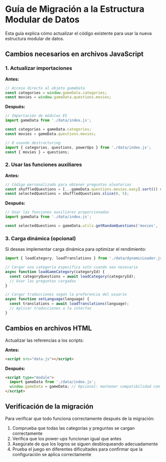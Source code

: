 # Guía de Migración a la Estructura Modular de Datos

Esta guía explica cómo actualizar el código existente para usar la nueva estructura modular de datos.

## Cambios necesarios en archivos JavaScript

### 1. Actualizar importaciones

**Antes:**
```javascript
// Acceso directo al objeto gameData
const categories = window.gameData.categories;
const movies = window.gameData.questions.movies;
```

**Después:**
```javascript
// Importación de módulos ES
import gameData from './data/index.js';

const categories = gameData.categories;
const movies = gameData.questions.movies;

// O usando destructuring
import { categories, questions, powerUps } from './data/index.js';
const { movies } = questions;
```

### 2. Usar las funciones auxiliares

**Antes:**
```javascript
// Código personalizado para obtener preguntas aleatorias
const shuffledQuestions = [...gameData.questions.movies.easy].sort(() => 0.5 - Math.random());
const selectedQuestions = shuffledQuestions.slice(0, 5);
```

**Después:**
```javascript
// Usar las funciones auxiliares proporcionadas
import gameData from './data/index.js';

const selectedQuestions = gameData.utils.getRandomQuestions('movies', 'easy', 5);
```

### 3. Carga dinámica (opcional)

Si deseas implementar carga dinámica para optimizar el rendimiento:

```javascript
import { loadCategory, loadTranslations } from './data/dynamicLoader.js';

// Cargar una categoría específica solo cuando sea necesaria
async function loadGameCategory(categoryId) {
  const categoryQuestions = await loadCategory(categoryId);
  // Usar las preguntas cargadas
}

// Cargar traducciones según la preferencia del usuario
async function setLanguage(language) {
  const translations = await loadTranslations(language);
  // Aplicar traducciones a la interfaz
}
```

## Cambios en archivos HTML

Actualizar las referencias a los scripts:

**Antes:**
```html
<script src="data.js"></script>
```

**Después:**
```html
<script type="module">
  import gameData from './data/index.js';
  window.gameData = gameData; // Opcional: mantener compatibilidad con código existente
</script>
```

## Verificación de la migración

Para verificar que todo funciona correctamente después de la migración:

1. Comprueba que todas las categorías y preguntas se cargan correctamente
2. Verifica que los power-ups funcionan igual que antes
3. Asegúrate de que los logros se siguen desbloqueando adecuadamente
4. Prueba el juego en diferentes dificultades para confirmar que la configuración se aplica correctamente 